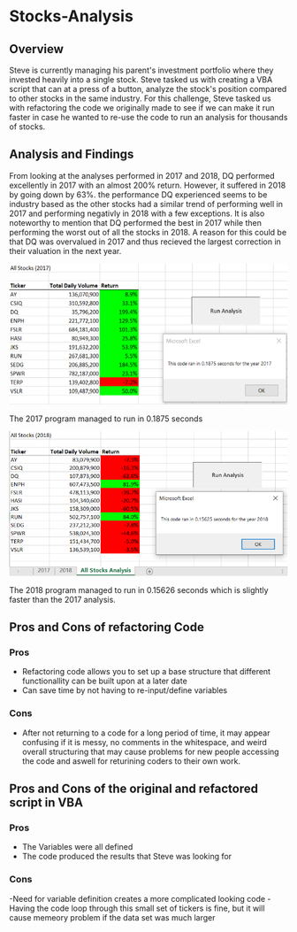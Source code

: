 # Stocks-Analysis
## Overview
 Steve is currently managing his parent's investment portfolio where they invested heavily into a single stock. Steve tasked us with creating a VBA script that can at a press of a button, analyze the stock's position compared to other stocks in the same industry. For this challenge, Steve tasked us with refactoring the code we originally made to see if we can make it run faster in case he wanted to re-use the code to run an analysis for thousands of stocks.

## Analysis and Findings
 From looking at the analyses performed in 2017 and 2018, DQ performed excellently in 2017 with an almost 200% return. However, it suffered in 2018 by going down by 63%. the performance DQ experienced seems to be industry based as the other stocks had a similar trend of performing well in 2017 and performing negativly in 2018 with a few exceptions. It is also noteworthy to mention that DQ performed the best in 2017 while then performing the worst out of all the stocks in 2018. A reason for this could be  that DQ was overvalued in 2017 and thus recieved the largest correction in their valuation in the next year.

![2017Analysis](https://github.com/PeterAlesio/Stocks-Analysis/blob/main/Resources/VBA%20Challenge%202017.png)

The 2017 program managed to run in 0.1875 seconds

![2018Analysis](https://github.com/PeterAlesio/Stocks-Analysis/blob/main/Resources/VBA%20Challenge%202018.png)

The 2018 program managed to run in 0.15626 seconds which is slightly faster than the 2017 analysis.

## Pros and Cons of refactoring Code
### Pros
 - Refactoring code allows you to set up a base structure that different functionallity can be built upon at a later date
 - Can save time by not having to re-input/define variables 
 
### Cons
 - After not returning to a code for a long period of time, it may appear confusing if it is messy, no comments in the whitespace, and weird overall structuring that may   cause problems for new people accessing the code and aswell for returining coders to their own work.

## Pros and Cons of the original and refactored script in VBA
### Pros 
 - The Variables were all defined 
 - The code produced the results that Steve was looking for

### Cons
 -Need for variable definition creates a more complicated looking code
 -Having the code loop through this small set of tickers is fine, but it will cause memeory problem if the data set was much larger
